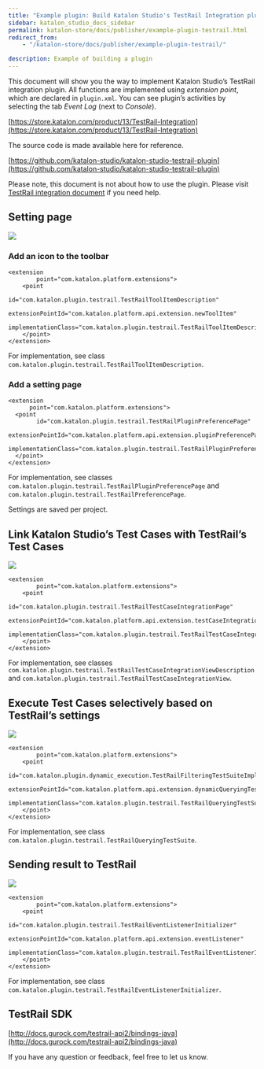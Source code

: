 ```yaml
---
title: "Example plugin: Build Katalon Studio's TestRail Integration plugin"
sidebar: katalon_studio_docs_sidebar
permalink: katalon-store/docs/publisher/example-plugin-testrail.html
redirect_from:
    - "/katalon-store/docs/publisher/example-plugin-testrail/"

description: Example of building a plugin
---
```


This document will show you the way to implement Katalon Studio’s TestRail integration plugin. All functions are implemented using _extension point_, which are declared in `plugin.xml`. You can see plugin’s activities by selecting the tab _Event Log_ (next to _Console_).

[https://store.katalon.com/product/13/TestRail-Integration](https://store.katalon.com/product/13/TestRail-Integration)

The source code is made available here for reference.

[https://github.com/katalon-studio/katalon-studio-testrail-plugin](https://github.com/katalon-studio/katalon-studio-testrail-plugin)


Please note, this document is not about how to use the plugin. Please visit [TestRail integration document](https://docs.katalon.com/katalon-studio/docs/testrail-integration.html) if you need help.


## **Setting page**

![](https://github.com/katalon-studio/docs-images/raw/master/katalon-store/docs/publisher/1_connect.png)


### **Add an icon to the toolbar**


```
<extension
        point="com.katalon.platform.extensions">
    <point
            id="com.katalon.plugin.testrail.TestRailToolItemDescription"
            extensionPointId="com.katalon.platform.api.extension.newToolItem"
            implementationClass="com.katalon.plugin.testrail.TestRailToolItemDescription">
    </point>
</extension>
```


For implementation, see class `com.katalon.plugin.testrail.TestRailToolItemDescription`.


### **Add a setting page**


```
<extension
      point="com.katalon.platform.extensions">
  <point
        id="com.katalon.plugin.testrail.TestRailPluginPreferencePage"
        extensionPointId="com.katalon.platform.api.extension.pluginPreferencePage"
        implementationClass="com.katalon.plugin.testrail.TestRailPluginPreferencePage">
  </point>
</extension>
```


For implementation, see classes `com.katalon.plugin.testrail.TestRailPluginPreferencePage` and `com.katalon.plugin.testrail.TestRailPreferencePage`.

Settings are saved per project.


## **Link Katalon Studio’s Test Cases with TestRail’s Test Cases**

![](https://github.com/katalon-studio/docs-images/raw/master/katalon-store/docs/publisher/2_mapping.png)


```
<extension
        point="com.katalon.platform.extensions">
    <point
            id="com.katalon.plugin.testrail.TestRailTestCaseIntegrationPage"
            extensionPointId="com.katalon.platform.api.extension.testCaseIntegrationViewDescription"
            implementationClass="com.katalon.plugin.testrail.TestRailTestCaseIntegrationViewDescription">
    </point>
</extension>
```


For implementation, see classes `com.katalon.plugin.testrail.TestRailTestCaseIntegrationViewDescription` and `com.katalon.plugin.testrail.TestRailTestCaseIntegrationView`.


## **Execute Test Cases selectively based on TestRail’s settings**


![](https://github.com/katalon-studio/docs-images/raw/master/katalon-store/docs/publisher/4_querying.png)

```
<extension
        point="com.katalon.platform.extensions">
    <point
            id="com.katalon.plugin.dynamic_execution.TestRailFilteringTestSuiteImpl"
            extensionPointId="com.katalon.platform.api.extension.dynamicQueryingTestSuiteDescription"
            implementationClass="com.katalon.plugin.testrail.TestRailQueryingTestSuite">
    </point>
</extension>
```


For implementation, see class `com.katalon.plugin.testrail.TestRailQueryingTestSuite`.


## **Sending result to TestRail**

![](https://github.com/katalon-studio/docs-images/raw/master/katalon-store/docs/publisher/3.1_sending.png)



```
<extension
        point="com.katalon.platform.extensions">
    <point
            id="com.katalon.plugin.testrail.TestRailEventListenerInitializer"
            extensionPointId="com.katalon.platform.api.extension.eventListener"
            implementationClass="com.katalon.plugin.testrail.TestRailEventListenerInitializer">
    </point>
</extension>
```


For implementation, see class `com.katalon.plugin.testrail.TestRailEventListenerInitializer`.


## **TestRail SDK**

[http://docs.gurock.com/testrail-api2/bindings-java](http://docs.gurock.com/testrail-api2/bindings-java)

If you have any question or feedback, feel free to let us know.
